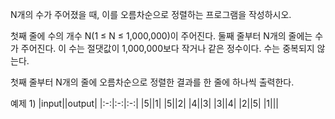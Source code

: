 N개의 수가 주어졌을 때, 이를 오름차순으로 정렬하는 프로그램을 작성하시오.

첫째 줄에 수의 개수 N(1 ≤ N ≤ 1,000,000)이 주어진다. 둘째 줄부터 N개의 줄에는 수가 주어진다. 이 수는 절댓값이 1,000,000보다 작거나 같은 정수이다. 수는 중복되지 않는다.

첫째 줄부터 N개의 줄에 오름차순으로 정렬한 결과를 한 줄에 하나씩 출력한다.

예제 1)
|input||output|
|:-:|:-:|:-:|
|5||1|
|5||2|
|4||3|
|3||4|
|2||5|
|1|||
